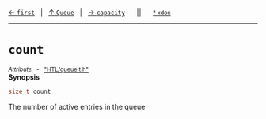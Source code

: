 [&#8592; `first`](HTL--queue--queue--first.md)&nbsp;&nbsp;&nbsp;|&nbsp;&nbsp;&nbsp;[&#8593; `Queue`](HTL--queue--queue.md)&nbsp;&nbsp;&nbsp;|&nbsp;&nbsp;&nbsp;[&#8594; `capacity`](HTL--queue--queue--capacity.md)&nbsp;&nbsp;&nbsp;&nbsp;&nbsp;&nbsp;||&nbsp;&nbsp;&nbsp;&nbsp;&nbsp;&nbsp;<small>[\* xdoc](../xdoc/HTL/queue.xmd#L18)</small>
***

# `count`
<small>*Attribute* &nbsp; - &nbsp; ["HTL/queue.t.h"](../include/HTL/queue.t.h)</small>  
**Synopsis**

```cpp
size_t count
```


The number of active entries in the queue

